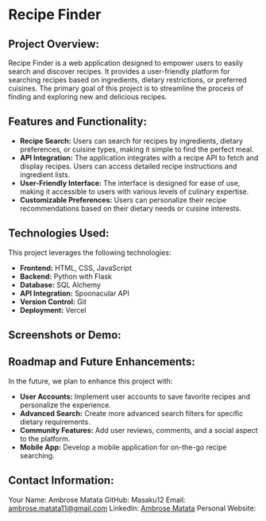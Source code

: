 # Recipe Finder

## Project Overview:

Recipe Finder is a web application designed to empower users to easily search and discover recipes. It provides a user-friendly platform for searching recipes based on ingredients, dietary restrictions, or preferred cuisines. The primary goal of this project is to streamline the process of finding and exploring new and delicious recipes.

## Features and Functionality:

- **Recipe Search:** Users can search for recipes by ingredients, dietary preferences, or cuisine types, making it simple to find the perfect meal.
- **API Integration:** The application integrates with a recipe API to fetch and display recipes. Users can access detailed recipe instructions and ingredient lists.
- **User-Friendly Interface:** The interface is designed for ease of use, making it accessible to users with various levels of culinary expertise.
- **Customizable Preferences:** Users can personalize their recipe recommendations based on their dietary needs or cuisine interests.

## Technologies Used:

This project leverages the following technologies:

- **Frontend:** HTML, CSS, JavaScript
- **Backend:** Python with Flask
- **Database:** SQL Alchemy
- **API Integration:** Spoonacular API
- **Version Control:** Git
- **Deployment:** Vercel

## Screenshots or Demo:

## Roadmap and Future Enhancements:

In the future, we plan to enhance this project with:

- **User Accounts:** Implement user accounts to save favorite recipes and personalize the experience.
- **Advanced Search:** Create more advanced search filters for specific dietary requirements.
- **Community Features:** Add user reviews, comments, and a social aspect to the platform.
- **Mobile App:** Develop a mobile application for on-the-go recipe searching.

## Contact Information:

Your Name: Ambrose Matata
GitHub: Masaku12
Email: ambrose.matata11@gmail.com
LinkedIn: [Ambrose Matata](https://www.linkedin.com/in/ambrosematata/)
Personal Website: 
